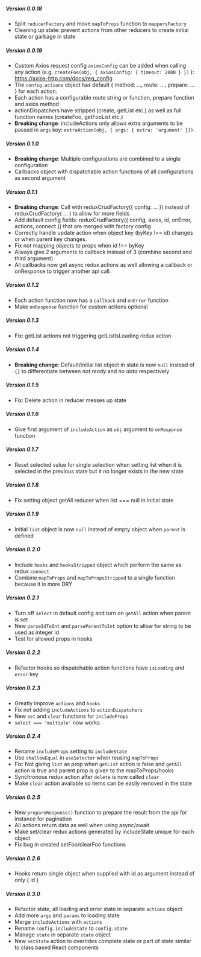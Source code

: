 
##### Version 0.0.18
- Split `reducerFactory` and move `mapToProps` function to `mappersFactory`
- Cleaning up state: prevent actions from other reducers to create initial state or garbage in state

##### Version 0.0.19
- Custom Axios request config `axiosConfig` can be added when calling any action (e.g. `createFoo(obj, { axiosConfig: { timeout: 2000 } })` ): https://axios-http.com/docs/req_config
- The `config.actions` object has default { method: ..., route: ..., prepare: ... } for each action.
- Each action has a configurable route string or function, prepare function and axios method
- actionDispatchers have stripped (create, getList etc.) as well as full function names (createFoo, getFooList etc.)
- **Breaking change**: includeActions only allows extra arguments to be passed in `args` key: `extraAction(obj, { args: { extra: 'argument' }})`.

##### Version 0.1.0
- **Breaking change**: Multiple configurations are combined to a single configuration
- Callbacks object with dispatchable action functions of all configurations as second argument

##### Version 0.1.1
- **Breaking change**: Call with reduxCrudFactory({ config: ... }) instead of reduxCrudFactory( ... ) to allow for more fields
- Add default config fields: reduxCrudFactory({ config, axios, id, onError, actions, connect }) that are merged with factory config
- Correctly handle update action when object key (byKey !== id) changes or when parent key changes.
- Fix not mapping objects to props when id !== byKey
- Always give 2 arguments to callback instead of 3 (combine second and third argument)
- All callbacks now get async redux actions as well allowing a callback or onResponse to trigger another api call.

##### Version 0.1.2
- Each action function now has a `callback` and `onError` function
- Make `onResponse` function for custom actions optional

##### Version 0.1.3
- Fix: getList actions not triggering getListIsLoading redux action

##### Version 0.1.4
- **Breaking change**: Default/initial list object in state is now `null` instead of `{}` to differentiate between *not ready* and *no data* respectively

##### Version 0.1.5
- Fix: Delete action in reducer messes up state

##### Version 0.1.6
- Give first argument of `includeAction` as `obj` argument to `onResponse` function

##### Version 0.1.7
- Reset selected value for single selection when setting list when it is selected in the previous state but it no longer exists in the new state

##### Version 0.1.8
- Fix setting object getAll reducer when list === null in initial state 

##### Version 0.1.9
- Initial `list` object is now `null` instead of empty object when `parent` is defined

##### Version 0.2.0
- Include `hooks` and `hooksStripped` object which perform the same as redux `connect`
- Combine `mapToProps` and `mapToPropsStripped` to a single function because it is more DRY

##### Version 0.2.1
- Turn off `select` in default config and turn on `getAll` action when parent is set
- New `parseIdToInt` and `parseParentToInt` option to allow for string to be used as integer id
- Test for allowed props in hooks

##### Version 0.2.2
- Refactor hooks so dispatchable action functions have `isLoading` and `error` key

##### Version 0.2.3
- Greatly improve `actions` and `hooks`
- Fix not adding `includeActions` to `actionDispatchers`
- New `set` and `clear` functions for `includeProps`
- `select === 'multiple'` now works

##### Version 0.2.4
- Rename `includeProps` setting to `includeState`
- Use `shallowEqual` in `useSelector` when reusing `mapToProps`
- Fix: Not giving `list` as prop when `getList` action is false and `getAll` action is true and parent prop is given to the mapToProps/hooks
- Synchronous redux action after `delete` is now called `clear`
- Make `clear` action available so items can be easily removed in the state

##### Version 0.2.5
- New `prepareResponse()` function to prepare the result from the api for instance for pagination
- All actions return data as well when using async/await
- Make set/clear redux actions generated by includeState unique for each object
- Fix bug in created setFoo/clearFoo functions

##### Version 0.2.6
- Hooks return single object when supplied with id as argument instead of only { id }

##### Version 0.3.0
- Refactor state, all loading and error state in separate `actions` object
- Add more `args` and `params` to loading state
- Merge `includeActions` with `actions`
- Rename `config.includeState` to `config.state`
- Manage `state` in separate `state` object
- New `setState` action to overrides complete state or part of state similar to class based React components
